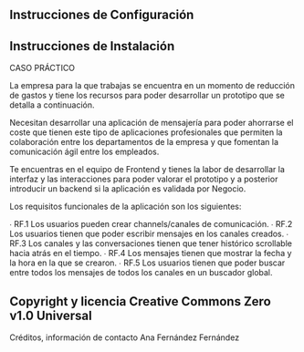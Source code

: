Instrucciones de Configuración
-
Instrucciones de Instalación
-
CASO PRÁCTICO

La empresa para la que trabajas se encuentra en un momento de
reducción de gastos y tiene los recursos para poder desarrollar
un prototipo que se detalla a continuación.

Necesitan desarrollar una aplicación de mensajería para poder
ahorrarse el coste que tienen este tipo de aplicaciones
profesionales que permiten la colaboración entre los
departamentos de la empresa y que fomentan la comunicación
ágil entre los empleados.

Te encuentras en el equipo de Frontend y tienes la labor de
desarrollar la interfaz y las interacciones para poder valorar el
prototipo y a posterior introducir un backend si la aplicación es
validada por Negocio.

Los requisitos funcionales de la aplicación son los siguientes:

∙ RF.1 Los usuarios pueden crear channels/canales de comunicación.
∙ RF.2 Los usuarios tienen que poder escribir mensajes en los canales creados.
∙ RF.3 Los canales y las conversaciones tienen que tener histórico scrollable hacia atrás en el
tiempo.
∙ RF.4 Los mensajes tienen que mostrar la fecha y la hora en la que se crearon.
∙ RF.5 Los usuarios tienen que poder buscar entre todos los mensajes de todos los canales en
un buscador global.

Copyright y licencia
Creative Commons Zero v1.0 Universal
-
Créditos, información de contacto
Ana Fernández Fernández

